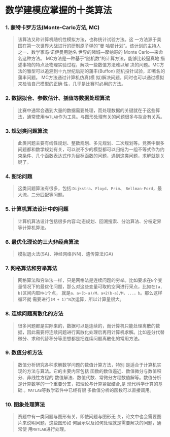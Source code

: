 # 数学建模应掌握的十类算法

### 1. 蒙特卡罗方法(Monte-Carlo方法, MC)
>该算法又称计算机随机性模拟方法，也称统计试验方法。这 一方法源于美国在第一次世界大战进行的研制原子弹的“曼 哈顿计划”。该计划的主持人之一、数学家冯·诺伊曼用驰名 世界的赌城—摩纳哥的 Monte Carlo—来命名这种方法。 MC方法是一种基于“随机数”的计算方法，能够比较逼真地 描述事物的特点及物理实验过程，解决一些数值方法难以解 决的问题。MC方法的雏型可以追溯到十九世纪后期的蒲丰(Buffon) 随机投针试验，即著名的蒲丰问题。 MC方法通过计算机仿真(模 拟)解决问题，同时也可以通过模拟来检验自己模型的正确 性，几乎是比赛时必用的方法。  

### 2. 数据拟合、参数估计、插值等数据处理算法
>比赛中通常会遇到大量的数据需要处理，而处理数据的关键就在于这些算法，通常使用`MATLAB`作为工具。与图形处理有关的问题很多与拟合有关系。

### 3. 规划类问题算法
>此类问题主要有线性规划、整数规划、多元规划、二次规划等。竞赛中很多问题都和数学规划有关，可以说不少的模型都可以归结为一组不等式作为约束条件、几个函数表达式作为目标函数的问题，遇到这类问题，求解就是关键了。

### 4. 图论问题
>这类问题算法有很多，包括:`Dijkstra`、`Floyd`、`Prim`、 `Bellman-Ford`，最大流，二分匹配等问题。

### 5. 计算机算法设计中的问题
>计算机算法设计包括很多内容:动态规划、回溯搜索、分治算法、分枝定界等计算机算法。

### 6. 最优化理论的三大非经典算法
>模拟退火法(SA)、神经网络(NN)、遗传算法(GA)

### 7. 网格算法和穷举算法
>网格算法和穷举法一样，只是网格法是连续问题的穷举。比如要求在`N`个变量情况下的最优化问题，那么对这些变量可取的空间进行采点，比如在`[a, b]`区间内取`M+1`个点， 就是`a，a+(b-a)/M，a+2(b-a)/M，...，b`。那么这样循环就 需要进行`(M + 1)^N`次运算，所以计算量很大。

### 8. 连续问题离散化的方法
>很多问题都是实际来的，数据可以是连续的，而计算机只能处理离散的数据，因此需要将连续问题进行离散化处理后再用计算机求解。比如差分代替微分、求和代替积分等思想都是把连续问题离散化的常用方法。 

### 9. 数值分析方法
>数值分析研究各种求解数学问题的数值计算方法，特别 是适合于计算机实现的方法与算法。它的主要内容包括 函数的数值逼近、数值微分与数值积分、非线性方程的 数值解法、数值代数、常微分方程数值解等。数值分析 是计算数学的一个重要分支，把理论与计算紧密结合,是 现代科学计算的基础 。`MATLAB`等数学软件中已经有很 多数值分析的函数可以直接调用。

### 10. 图象处理算法
>赛题中有一类问题与图形有关，即使问题与图形无 关，论文中也会需要图片来说明问题，这些图形如 何展示以及如何处理就是需要解决的问题，通常使 用`MATLAB`进行处理。